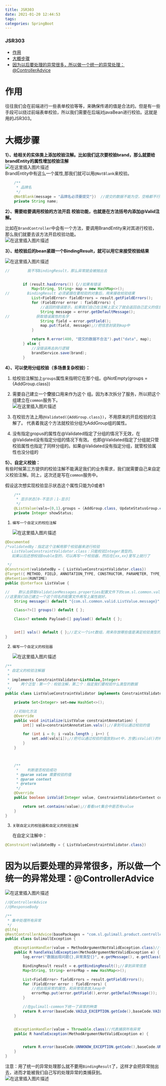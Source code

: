 ```yaml
---
title: JSR303
date: 2021-01-20 12:44:53
tags: 
categories: SpringBoot
---
```


<!--more-->

### JSR303

- [作用](#_2)
- [大概步骤](#_5)
- [因为以后要处理的异常很多，所以做一个统一的异常处理：\@ControllerAdvice](#ControllerAdvice_149)

# 作用

往往我们会在前端进行一些表单校验等等，来确保传递的值是合法的。但是有一些手段可以绕过前端表单校验，所以我们需要在后端对javaBean进行校验。这就是用的JSR303。

# 大概步骤

**1）、给相关的实体类上添加校验注解。比如我们这次要校验brand，那么就要给brandEntity的属性增加校验注解**  
![在这里插入图片描述](https://img-blog.csdnimg.cn/20210120121950950.png?x-oss-process=image/watermark,type_ZmFuZ3poZW5naGVpdGk,shadow_10,text_aHR0cHM6Ly9ibG9nLmNzZG4ubmV0L3FxXzIxMDQwNTU5,size_16,color_FFFFFF,t_70)  
BrandEntity中有这么一个属性,那我们就可以用`@NotBlank`来校验。

```java
	/**
	 * 品牌名
	 */
	@NotBlank(message = "品牌名必须要提交"})  //提交的数据不能为空，空格都不行。
	private String name;
```

**2）、需要给要调用校验的方法开启 校验功能，也就是在方法括号内添加\@Valid注解。**

比如在`BrandController`中会有一个方法，要调用BrandEntity来对其进行校验，那么我们就要去该方法开启校验功能。  
![在这里插入图片描述](https://img-blog.csdnimg.cn/20210120122336722.png?x-oss-process=image/watermark,type_ZmFuZ3poZW5naGVpdGk,shadow_10,text_aHR0cHM6Ly9ibG9nLmNzZG4ubmV0L3FxXzIxMDQwNTU5,size_16,color_FFFFFF,t_70)

**3）、给校验后的bean紧跟一个BindingResult，就可以用它来接受校验结果**

![在这里插入图片描述](https://img-blog.csdnimg.cn/20210120122429922.png)

```java
//        我不写BindingResult，那么异常就会被抛出去

        
        if (result.hasErrors()) {//如果有错误
            Map<String, String> map = new HashMap<>();
//        BindingResult 必须紧跟在要校验的对象后，用来接收校验结果
            List<FieldError> fieldErrors = result.getFieldErrors();
            for (FieldError error : fieldErrors) {
                //返回的错误提示，如果我们自己在注解上定义了就会返回自己定义的信息
                String message = error.getDefaultMessage();
//            获取错误属性的名字
                String field = error.getField();
                map.put(field, message);//把信息封装到map中
            }

            return R.error(400, "提交的数据不合法").put("data", map);
        } else {
            //没错误再去执行逻辑
            brandService.save(brand);
        }
```

**4）、可以使用分组校验（多场景复杂校验）：**

1.  给校验注解加上`groups`属性来指明它在那个组。\@NotEmpty\(groups = \{AddGroup.class\}\)

2.  需要自己建立一个**空**接口用来作为这个 组。因为本次拆分了服务，所以把这个组建立在`common`服务下。  
    ![在这里插入图片描述](https://img-blog.csdnimg.cn/20210120123050441.png?x-oss-process=image/watermark,type_ZmFuZ3poZW5naGVpdGk,shadow_10,text_aHR0cHM6Ly9ibG9nLmNzZG4ubmV0L3FxXzIxMDQwNTU5,size_16,color_FFFFFF,t_70)

3.  在校验方法上用`@Validated({AddGroup.class})`，不用原来的开启校验的注解了。 代表着我这个方法就校验分组为AddGroup组的属性。

4.  没有指定gropus的属性在\@Validated指定了分组的情况下无效，在\@Validated没有指定分组的情况下有效。 也即\@Validated指定了分组就只管校验属性也指定了同样分组的。如果\@Validated没有指定分组，就管校验属性也没分组的

**5）、自定义校验：**  
有些时候第三方提供的校验注解不能满足我们的业务需求，我们就需要自己来自定义校验注解。同上，这次还是写在`common`服务中。

假设这次想实现校验显示状态这个属性只能为0或者1

```java
	/**
	 * 显示状态[0-不显示；1-显示]
	 */
	@ListValue(vals={0,1},groups = {AddGroup.class, UpdateStatusGroup.class})//自定义的校验注解
	private Integer showStatus;
```

 1.     编写一个自定义的校捡注解  
    ![在这里插入图片描述](https://img-blog.csdnimg.cn/20210120123450795.png)

```java
@Documented
/*validatedBy：指定这个注解用那个校验器来进行校验
   ListValueConstraintValidator.class：只能校验Integer类型的。
   如果以后还想校验Double型的，可以再写一个校验器，然后在{xx,xx}里写上就行了

 */
@Constraint(validatedBy = { ListValueConstraintValidator.class})
@Target({ METHOD, FIELD, ANNOTATION_TYPE, CONSTRUCTOR, PARAMETER, TYPE_USE })
@Retention(RUNTIME)
public @interface ListValue {

//    默认去获取ValidationMessages.properties配置文件下的com.sl.common.valid.ListValue.message属性的值，来当作错误信息
//这里我们自己建立一个这个同名的配置文件再写上属性就好。
    String message() default "{com.sl.common.valid.ListValue.message}";

    Class<?>[] groups() default { };

    Class<? extends Payload>[] payload() default { };


    int[] vals() default { };//定义一个int数组，用来存放哪些值是满足校验类型的。 也就是规定那些值可以通过校验
}

```

 2.     编写一个自定义的校验器  
    ![在这里插入图片描述](https://img-blog.csdnimg.cn/20210120123730591.png)

```java
/**
 * 自定义的校验注解器
 *
 * implements ConstraintValidator<ListValue,Integer>
 *     两个泛型：第一个：校验注解，第二个：指定我们要校验什么类型的数据
 */
public class ListValueConstraintValidator implements ConstraintValidator<ListValue,Integer> {

    private Set<Integer> set=new HashSet<>();

    //初始化方法
    @Override
    public void initialize(ListValue constraintAnnotation) {
        int[] vals=constraintAnnotation.vals();//拿到可以通过校验的值

        for (int i = 0; i <vals.length ; i++) {
            set.add(vals[i]);//把可以通过校验的值放到set中，方便isValid()的判断
        }
    }



    /**
     *    判断是否校验成功
     * @param value 需要校验的值
     * @param context
     * @return
     */
    @Override
    public boolean isValid(Integer value, ConstraintValidatorContext context) {

        return set.contains(value);//看看set集合中是否有value
    }
}

```

 3.     关联自定义的校验器和自定义的校验注解  
    在自定义注解中：

```java
@Constraint(validatedBy = { ListValueConstraintValidator.class})
```

# 因为以后要处理的异常很多，所以做一个统一的异常处理：\@ControllerAdvice

![在这里插入图片描述](https://img-blog.csdnimg.cn/2021012012402147.png?x-oss-process=image/watermark,type_ZmFuZ3poZW5naGVpdGk,shadow_10,text_aHR0cHM6Ly9ibG9nLmNzZG4ubmV0L3FxXzIxMDQwNTU5,size_16,color_FFFFFF,t_70)

```java
//@ControllerAdvice
//@ResponseBody

/**
 * 集中处理所有异常
 */
@Slf4j
@RestControllerAdvice(basePackages = "com.sl.gulimall.product.controller")  //相当于上面两个的合体
public class GulimallException {

    @ExceptionHandler(value = MethodArgumentNotValidException.class)//代表捕获MethodArgumentNotValidException异常
    public R handleVaildException(MethodArgumentNotValidException e) {
        log.error("数据出现问题{},异常类型{}", e.getMessage(), e.getClass());

        BindingResult result = e.getBindingResult();//拿到异常信息
        Map<String, String> errorMap = new HashMap<>();

        List<FieldError> fieldErrors = result.getFieldErrors();
        for (FieldError error : fieldErrors) {
            //把出现异常的属性，和异常信息放入map中
            errorMap.put(error.getField(),error.getDefaultMessage());
        }

        //在gulimall-common下统一了异常的种类
        return R.error(baseCode.VAILD_EXCEPTION.getCode(),baseCode.VAILD_EXCEPTION.getMsg()).put("data",errorMap);
    }


    @ExceptionHandler(value = Throwable.class)//代表捕获所有异常
    public R handleException(MethodArgumentNotValidException e) {


        return R.error(baseCode.UNNKNOW_EXCEPTION.getCode(),baseCode.UNNKNOW_EXCEPTION.getMsg());
    }
}

```

注意：用了统一的异常处理那么就不要用`BindingResult`了，这样才会把异常抛出去，进而才能被我们自己写的处理异常的类捕获到。  
![在这里插入图片描述](https://img-blog.csdnimg.cn/20210120124213372.png)